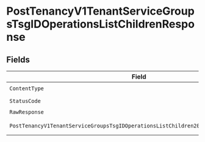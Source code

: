 # PostTenancyV1TenantServiceGroupsTsgIDOperationsListChildrenResponse


## Fields

| Field                                                                                                                                                                                      | Type                                                                                                                                                                                       | Required                                                                                                                                                                                   | Description                                                                                                                                                                                |
| ------------------------------------------------------------------------------------------------------------------------------------------------------------------------------------------ | ------------------------------------------------------------------------------------------------------------------------------------------------------------------------------------------ | ------------------------------------------------------------------------------------------------------------------------------------------------------------------------------------------ | ------------------------------------------------------------------------------------------------------------------------------------------------------------------------------------------ |
| `ContentType`                                                                                                                                                                              | *string*                                                                                                                                                                                   | :heavy_check_mark:                                                                                                                                                                         | N/A                                                                                                                                                                                        |
| `StatusCode`                                                                                                                                                                               | *int*                                                                                                                                                                                      | :heavy_check_mark:                                                                                                                                                                         | N/A                                                                                                                                                                                        |
| `RawResponse`                                                                                                                                                                              | [*http.Response](https://pkg.go.dev/net/http#Response)                                                                                                                                     | :heavy_minus_sign:                                                                                                                                                                         | N/A                                                                                                                                                                                        |
| `PostTenancyV1TenantServiceGroupsTsgIDOperationsListChildren200ApplicationJSONObject`                                                                                                      | [*PostTenancyV1TenantServiceGroupsTsgIDOperationsListChildren200ApplicationJSON](../../models/operations/posttenancyv1tenantservicegroupstsgidoperationslistchildren200applicationjson.md) | :heavy_minus_sign:                                                                                                                                                                         | Successful response.                                                                                                                                                                       |